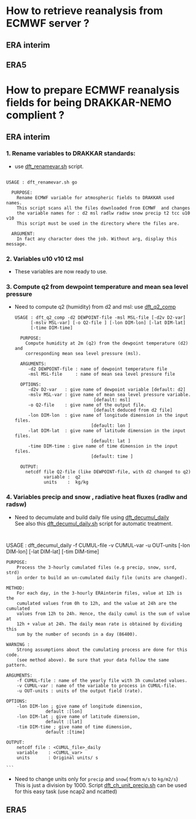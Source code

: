 # How to retrieve reanalysis from ECMWF server ?
## ERA interim
## ERA5

# How to prepare ECMWF reanalysis fields for being DRAKKAR-NEMO complient ?
## ERA interim
### 1. Rename variables to DRAKKAR standards:
  * use [dft_renamevar.sh](../scripts/dft_renamevar.sh) script.

   ```

   USAGE : dft_renamevar.sh go 

     PURPOSE:
       Rename ECMWF variable for atmospheric fields to DRAKKAR used names.
       This script scans all the files downloaded from ECMWF  and changes 
       the variable names for : d2 msl radlw radsw snow precip t2 tcc u10 v10
       This script must be used in the directory where the files are.

     ARGUMENT:
       In fact any character does the job. Without arg, display this message.

   ```

### 2. Variables u10 v10 t2 msl
  * These variables are now ready to use.
 
### 3. Compute q2 from dewpoint temperature and mean sea level pressure  
  * Need to compute q2 (humidity) from d2 and msl: use [dft_q2_comp](../src/dft_q2_comp.f90)

    ```
    USAGE : dft_q2_comp -d2 DEWPOINT-file -msl MSL-file [-d2v D2-var]
          [-mslv MSL-var] [-o Q2-file ] [-lon DIM-lon] [-lat DIM-lat]
          [-time DIM-time]
 
      PURPOSE: 
        Compute humidity at 2m (q2) from the dewpoint temperature (d2) and 
        corresponding mean sea level pressure (msl).
 
      ARGUMENTS:
         -d2 DEWPOINT-file : name of dewpoint temperature file
         -msl MSL-file     : name of mean sea level pressure file
 
      OPTIONS:
         -d2v D2-var   : give name of dewpoint variable [default: d2]
         -mslv MSL-var : give name of mean sea level pressure variable.
                                  [default: msl]
         -o Q2-file    : give name of the output file.
                                  [default deduced from d2 file]
         -lon DIM-lon  : give name of longitude dimension in the input files. 
                                 [default: lon ]
         -lat DIM-lat  : give name of latitude dimension in the input files. 
                                 [default: lat ]
         -time DIM-time : give name of time dimension in the input files. 
                                 [default: time ]
 
      OUTPUT:
        netcdf file Q2-file (like DEWPOINT-file, with d2 changed to q2)
               variable :  q2 
               units    :  kg/kg 

    ```

### 4. Variables precip and snow , radiative heat fluxes (radlw and radsw)
  * Need to decumulate   and build daily file using [dft_decumul_daily](../src/dft_decumul_daily.f90)  
    See also this [dft_decumul_daily.sh](../scripts/dft_decumul_daily.sh) script for automatic treatment.

    ``` 
  
  USAGE : dft_decumul_daily  -f CUMUL-file -v CUMUL-var -u OUT-units 
          [-lon DIM-lon] [-lat DIM-lat] [-tim DIM-time]
  
    PURPOSE:
        Process the 3-hourly cumulated files (e.g precip, snow, ssrd, strd)
        in order to build an un-cumulated daily file (units are changed).
  
    METHOD:
        For each day, in the 3-hourly ERAinterim files, value at 12h is the
        cumulated values from 0h to 12h, and the value at 24h are the cumulated
        values from 12h to 24h. Hence, the daily cumul is the sum of value at
        12h + value at 24h. The daily mean rate is obtained by dividing this
        sum by the number of seconds in a day (86400).
  
    WARNING :
        Strong assumptions about the cumulating process are done for this code.
        (see method above). Be sure that your data follow the same pattern.
  
    ARGUMENTS:
        -f CUMUL-file : name of the yearly file with 3h cumulated values.
        -v CUMUL-var : name of the variable to process in CUMUL-file.
        -u OUT-units : units of the output field (rate).
  
    OPTIONS:
        -lon DIM-lon ; give name of longitude dimension, 
                   default :[lon]
        -lon DIM-lat ; give name of latitude dimension, 
                   default :[lat]
        -tim DIM-time ; give name of time dimension, 
                   default :[time]
  
    OUTPUT:
        netcdf file : <CUMUL_file>_daily 
        variable    : <CUMUL_var> 
        units       : Original units/ s
  
    ```

  * Need to change units only for `precip` and `snow`( from `m/s` to `kg/m2/s`)   
    This is just a division by 1000. Script [dft_ch_unit_precip.sh](../scripts/dft_ch_unit_precip.sh) can be used for this easy task (use ncap2 and ncatted)
  
## ERA5
